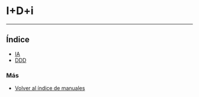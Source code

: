 # I+D+i

---

## Índice

- [IA](./ia.md)
- [DDD](./ddd.md)

### Más

- [Volver al índice de manuales](../README.md)
